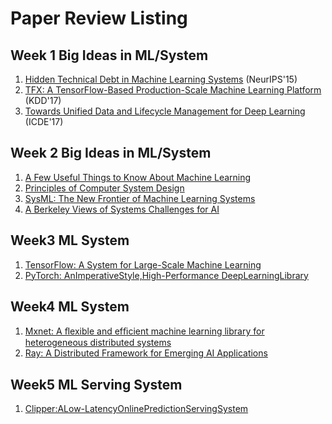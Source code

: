 # Paper Review Listing

## Week 1 Big Ideas in ML/System
1. [Hidden Technical Debt in Machine Learning Systems](https://papers.nips.cc/paper/5656-hidden-technical-debt-in-machine-learning-systems.pdf) (NeurIPS'15)
2. [TFX: A TensorFlow-Based Production-Scale Machine Learning Platform](https://dl.acm.org/doi/pdf/10.1145/3097983.3098021?download=true) (KDD'17)
3. [Towards Unified Data and Lifecycle Management for Deep Learning](https://ieeexplore.ieee.org/document/7930008) (ICDE'17)

## Week 2 Big Ideas in ML/System
1. [A Few Useful Things to Know About Machine Learning](https://homes.cs.washington.edu/~pedrod/papers/cacm12.pdf)
2. [Principles of Computer System Design]()
3. [SysML: The New Frontier of Machine Learning Systems](https://arxiv.org/pdf/1904.03257.pdf)
4. [A Berkeley Views of Systems Challenges for AI](https://arxiv.org/pdf/1712.05855.pdf)

## Week3 ML System
1. [TensorFlow: A System for Large-Scale  Machine Learning](https://www.usenix.org/system/files/conference/osdi16/osdi16-abadi.pdf)
2. [PyTorch: AnImperativeStyle,High-Performance DeepLearningLibrary](https://papers.nips.cc/paper/9015-pytorch-an-imperative-style-high-performance-deep-learning-library.pdf)

## Week4 ML System
1. [Mxnet: A ﬂexible and efﬁcient machine learning library for heterogeneous distributed systems](https://arxiv.org/abs/1512.01274)
2. [Ray: A Distributed Framework for Emerging AI Applications](https://www.usenix.org/system/files/osdi18-moritz.pdf)

## Week5 ML Serving System
1. [Clipper:ALow-LatencyOnlinePredictionServingSystem](https://www.usenix.org/system/files/conference/nsdi17/nsdi17-crankshaw.pdf)